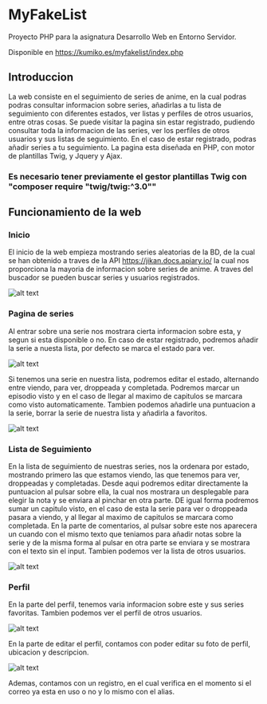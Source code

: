 # MyFakeList
Proyecto PHP para la asignatura  Desarrollo Web en Entorno Servidor.

Disponible en https://kumiko.es/myfakelist/index.php
## Introduccion

La web consiste en el seguimiento de series de anime, en la cual podras podras consultar informacion sobre series, añadirlas a tu lista de seguimiento con diferentes estados, ver listas y perfiles de otros usuarios, entre otras cosas. Se puede visitar la pagina sin estar registrado, pudiendo consultar toda la informacion de las series, ver los perfiles de otros usuarios y sus listas de seguimiento. En el caso de estar registrado, podras añadir series a tu seguimiento. 
La pagina esta diseñada en PHP, con motor de plantillas Twig, y Jquery y Ajax.

### Es necesario tener previamente el gestor plantillas Twig con "composer require "twig/twig:^3.0""

## Funcionamiento de la web

### Inicio
El inicio de la web empieza mostrando series aleatorias de la BD, de la cual se han obtenido a traves de la API https://jikan.docs.apiary.io/ la cual nos proporciona la mayoria de informacion sobre series de anime. A traves del buscador se pueden buscar series y usuarios registrados.

![alt text](https://i.imgur.com/johil8V.png)

### Pagina de series
Al entrar sobre una serie nos mostrara cierta informacion sobre esta, y segun si esta disponible o no. 
En caso de estar registrado, podremos añadir la serie a nuesta lista, por defecto se marca el estado para ver.

![alt text](https://i.imgur.com/3nEFS7X.png)

Si tenemos una serie en nuestra lista, podremos editar el estado, alternando entre viendo, para ver, droppeada y completada. Podremos marcar un episodio visto y en el caso de llegar al maximo de capitulos se marcara como visto automaticamente. 
Tambien podemos añadirle una puntuacion a la serie, borrar la serie de nuestra lista y añadirla a favoritos.

![alt text](https://i.imgur.com/xFzXqqw.png)

### Lista de Seguimiento

En la lista de seguimiento de nuestras series, nos la ordenara por estado, mostrando primero las que estamos viendo, las que tenemos para ver, droppeadas y completadas.
Desde aqui podremos editar directamente la puntuacion al pulsar sobre ella, la cual nos mostrara un desplegable para elegir la nota y se enviara al pinchar en otra parte. DE igual forma podremos sumar un capitulo visto, en el caso de esta la serie para ver o droppeada pasara a viendo, y al llegar al maximo de capitulos se marcara como completada. 
En la parte de comentarios, al pulsar sobre este nos aparecera un cuando con el mismo texto que teniamos para añadir notas sobre la serie y de la misma forma al pulsar en otra parte se enviara y se mostrara con el texto sin el input.
Tambien podemos ver la lista de otros usuarios.

![alt text](https://i.imgur.com/QV1UMof.png)

### Perfil

En la parte del perfil, tenemos varia informacion sobre este y sus series favoritas. 
Tambien podemos ver el perfil de otros usuarios.


![alt text](https://i.imgur.com/axPW86E.png)

En la parte de editar el perfil, contamos con poder editar su foto de perfil, ubicacion y descripcion.

![alt text](https://i.imgur.com/vTuvJ8f.png)

Ademas, contamos con un registro, en el cual verifica en el momento si el correo ya esta en uso o no y lo mismo con el alias.
